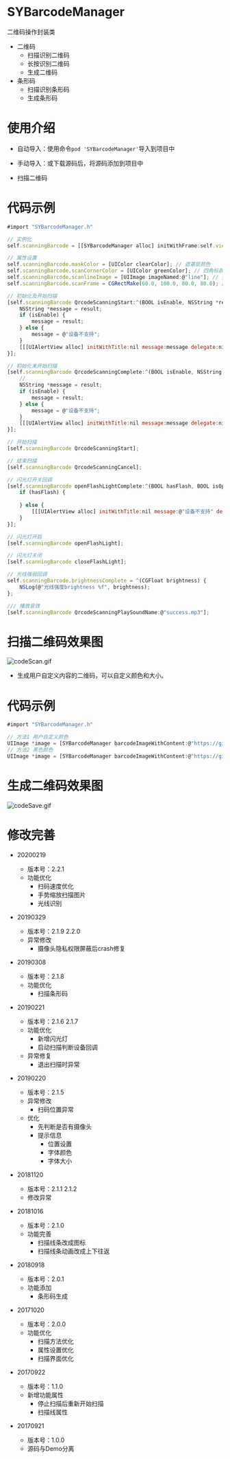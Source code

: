 # SYBarcodeManager
二维码操作封装类
* 二维码
  * 扫描识别二维码
  * 长按识别二维码
  * 生成二维码
* 条形码
  * 扫描识别条形码
  * 生成条形码


# 使用介绍
* 自动导入：使用命令`pod 'SYBarcodeManager'`导入到项目中
* 手动导入：或下载源码后，将源码添加到项目中


* 扫描二维码
# 代码示例
~~~ javascript
#import "SYBarcodeManager.h"
~~~

~~~ javascript
// 实例化
self.scanningBarcode = [[SYBarcodeManager alloc] initWithFrame:self.view.bounds view:self.view];
~~~ 

~~~ javascript
// 属性设置
self.scanningBarcode.maskColor = [UIColor clearColor]; // 遮罩层颜色
self.scanningBarcode.scanCornerColor = [UIColor greenColor]; // 四角标颜色
self.scanningBarcode.scanlineImage = [UIImage imageNamed:@"line"]; // 扫描线图标
self.scanningBarcode.scanFrame = CGRectMake(60.0, 100.0, 80.0, 80.0); // 扫描识别区域
~~~ 

~~~ javascript
// 初始化及开始扫描
[self.scanningBarcode QrcodeScanningStart:^(BOOL isEnable, NSString *result) {
    NSString *message = result;
    if (isEnable) {
        message = result;
    } else {
        message = @"设备不支持";
    }
    [[[UIAlertView alloc] initWithTitle:nil message:message delegate:nil cancelButtonTitle:nil otherButtonTitles:@"知道了", nil] show];
}];
~~~ 

~~~ javascript
// 初始化未开始扫描
[self.scanningBarcode QrcodeScanningComplete:^(BOOL isEnable, NSString *result) {
    //
    NSString *message = result;
    if (isEnable) {
        message = result;
    } else {
        message = @"设备不支持";
    }
    [[[UIAlertView alloc] initWithTitle:nil message:message delegate:nil cancelButtonTitle:nil otherButtonTitles:@"知道了", nil] show];
}];
~~~

~~~ javascript
// 开始扫描
[self.scanningBarcode QrcodeScanningStart];
~~~ 

~~~ javascript
// 结束扫描
[self.scanningBarcode QrcodeScanningCancel];
~~~

~~~ javascript
// 闪光灯开关回调
[self.scanningBarcode openFlashLightComplete:^(BOOL hasFlash, BOOL isOpen) {
    if (hasFlash) {
        
    } else {
        [[[UIAlertView alloc] initWithTitle:nil message:@"设备不支持" delegate:nil cancelButtonTitle:nil otherButtonTitles:@"知道了", nil] show];
    }
}];
~~~

~~~ javascript
// 闪光灯开启
[self.scanningBarcode openFlashLight];
~~~ 

~~~ javascript
// 闪光灯关闭
[self.scanningBarcode closeFlashLight];
~~~ 

~~~ javascript
// 光线强弱回调
self.scanningBarcode.brightnessComplete = ^(CGFloat brightness) {
    NSLog(@"光线强度brightness %f", brightness);
};
~~~ 

~~~ javascript
/// 播放音效
[self.scanningBarcode QrcodeScanningPlaySoundName:@"success.mp3"];
~~~ 

# 扫描二维码效果图

![codeScan.gif](./images/codeScan.gif) 


* 生成用户自定义内容的二维码，可以自定义颜色和大小。

# 代码示例
~~~ javascript
#import "SYBarcodeManager.h"
~~~

~~~ javascript
// 方法1 用户自定义颜色
UIImage *image = [SYBarcodeManager barcodeImageWithContent:@"https://github.com/potato512/BarcodeManager" size:200.0 colorRed:10.0 colorGreen:100.0 colorBlue:50.0];
// 方法2 黑色颜色
UIImage *image = [SYBarcodeManager barcodeImageWithContent:@"https://github.com/potato512/BarcodeManager" size:200.0];
~~~

# 生成二维码效果图

![codeSave.gif](./images/codeSave.gif) 


# 修改完善
* 20200219
  * 版本号：2.2.1
  * 功能优化
    * 扫码速度优化
    * 手势缩放扫描图片
    * 光线识别

* 20190329
  * 版本号：2.1.9 2.2.0
  * 异常修改
    * 摄像头隐私权限屏蔽后crash修复

* 20190308
  * 版本号：2.1.8
  * 功能优化
    * 扫描条形码

* 20190221
  * 版本号：2.1.6 2.1.7
  * 功能优化
    * 新增闪光灯
    * 启动扫描判断设备回调
  * 异常修复
    * 退出扫描时异常
    
* 20190220
  * 版本号：2.1.5
  * 异常修改
    * 扫码位置异常
  * 优化
    * 先判断是否有摄像头
    * 提示信息
      * 位置设置
      * 字体颜色
      * 字体大小

* 20181120
  * 版本号：2.1.1 2.1.2
  * 修改异常

* 20181016
  * 版本号：2.1.0
  * 功能完善
    * 扫描线条改成图标
    * 扫描线条动画改成上下往返
    
* 20180918
  * 版本号：2.0.1
  * 功能添加
    * 条形码生成
    
* 20171020
  * 版本号：2.0.0
  * 功能优化
    * 扫描方法优化
    * 属性设置优化
    * 扫描界面优化

* 20170922
  * 版本号：1.1.0
  * 新增功能属性
    * 停止扫描后重新开始扫描
    * 扫描线属性

* 20170921
  * 版本号：1.0.0
  * 源码与Demo分离



